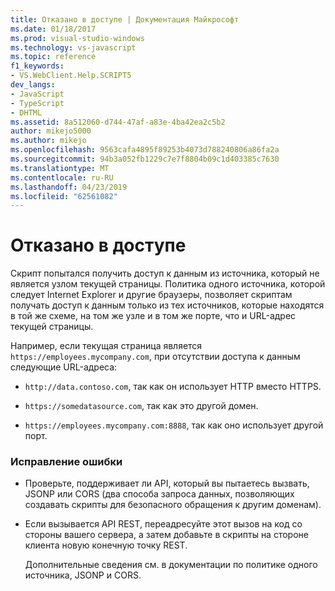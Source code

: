 ```yaml
---
title: Отказано в доступе | Документация Майкрософт
ms.date: 01/18/2017
ms.prod: visual-studio-windows
ms.technology: vs-javascript
ms.topic: reference
f1_keywords:
- VS.WebClient.Help.SCRIPT5
dev_langs:
- JavaScript
- TypeScript
- DHTML
ms.assetid: 8a512060-d744-47af-a83e-4ba42ea2c5b2
author: mikejo5000
ms.author: mikejo
ms.openlocfilehash: 9563cafa4895f89253b4073d788240806a86fa2a
ms.sourcegitcommit: 94b3a052fb1229c7e7f8804b09c1d403385c7630
ms.translationtype: MT
ms.contentlocale: ru-RU
ms.lasthandoff: 04/23/2019
ms.locfileid: "62561082"
---
```

# <a name="access-is-denied"></a>Отказано в доступе
Скрипт попытался получить доступ к данным из источника, который не является узлом текущей страницы. Политика одного источника, которой следует Internet Explorer и другие браузеры, позволяет скриптам получать доступ к данным только из тех источников, которые находятся в той же схеме, на том же узле и в том же порте, что и URL-адрес текущей страницы.  
  
 Например, если текущая страница является `https://employees.mycompany.com`, при отсутствии доступа к данным следующие URL-адреса:  
  
- `http://data.contoso.com`, так как он использует HTTP вместо HTTPS.  
  
- `https://somedatasource.com`, так как это другой домен.  
  
- `https://employees.mycompany.com:8888`, так как оно использует другой порт.  
  
### <a name="to-correct-this-error"></a>Исправление ошибки  
  
- Проверьте, поддерживает ли API, который вы пытаетесь вызвать, JSONP или CORS (два способа запроса данных, позволяющих создавать скрипты для безопасного обращения к другим доменам).  
  
- Если вызывается API REST, переадресуйте этот вызов на код со стороны вашего сервера, а затем добавьте в скрипты на стороне клиента новую конечную точку REST.  
  
     Дополнительные сведения см. в документации по политике одного источника, JSONP и CORS.
